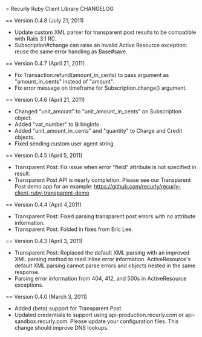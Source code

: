 = Recurly Ruby Client Library CHANGELOG

== Version 0.4.8 (July 21, 2011)

- Update custom XML parser for transparent post results to be compatible with Rails 3.1 RC.
- Subscription#change can raise an invalid Active Resource exception: reuse the same error handling as Base#save.

== Version 0.4.7 (April 21, 2011)

- Fix Transaction.refund(amount_in_cents) to pass argument as "amount_in_cents" instead of "amount".
- Fix error message on timeframe for Subscription.change() argument.

== Version 0.4.6 (April 21, 2011)

- Changed "unit_amount" to "unit_amount_in_cents" on Subscription object.
- Added "vat_number" to BillingInfo.
- Added "unit_amount_in_cents" and "quantity" to Charge and Credit objects.
- Fixed sending custom user agent string.

== Version 0.4.5 (April 5, 2011)

- Transparent Post: Fix issue when error "field" attribute is not specified in result.
- Transparent Post API is nearly completion. Please see our Transparent Post demo app for an example: https://github.com/recurly/recurly-client-ruby-transparent-demo

== Version 0.4.4 (April 4,2011)

- Transparent Post: Fixed parsing transparent post errors with no attribute information.
- Transparent Post: Folded in fixes from Eric Lee.

== Version 0.4.3 (April 3, 2011)

- Transparent Post: Replaced the default XML parsing with an improved XML parsing method to read inline error information. ActiveResource's default XML parsing cannot parse errors and objects nested in the same response.
- Parsing error information from 404, 412, and 500s in ActiveResource exceptions.

== Version 0.4.0 (March 3, 2011)

- Added (beta) support for Transparent Post.
- Updated credentials to support using api-production.recurly.com or api-sandbox.recurly.com. Please update your configuration files. This change should improve DNS lookups.
